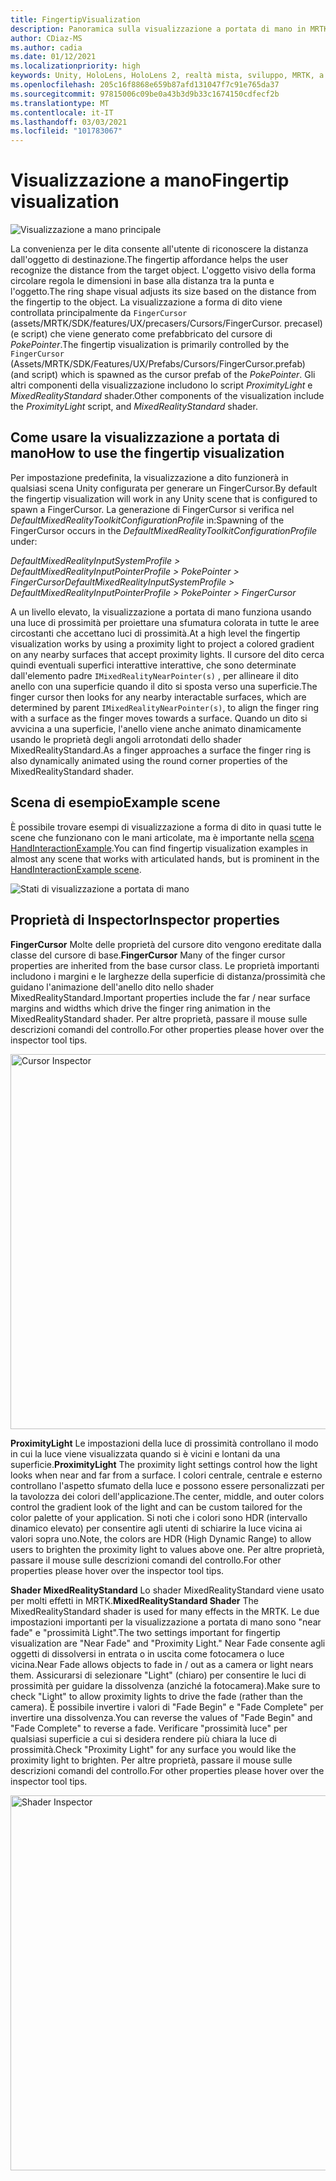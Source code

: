```yaml
---
title: FingertipVisualization
description: Panoramica sulla visualizzazione a portata di mano in MRTK
author: CDiaz-MS
ms.author: cadia
ms.date: 01/12/2021
ms.localizationpriority: high
keywords: Unity, HoloLens, HoloLens 2, realtà mista, sviluppo, MRTK, a portata di mano
ms.openlocfilehash: 205c16f8868e659b87afd131047f7c91e765da37
ms.sourcegitcommit: 97815006c09be0a43b3d9b33c1674150cdfecf2b
ms.translationtype: MT
ms.contentlocale: it-IT
ms.lasthandoff: 03/03/2021
ms.locfileid: "101783067"
---
```

# <a name="fingertip-visualization"></a><span data-ttu-id="3e1d7-104">Visualizzazione a mano</span><span class="sxs-lookup"><span data-stu-id="3e1d7-104">Fingertip visualization</span></span>

![Visualizzazione a mano principale](../images/fingertip/MRTK_FingertipVisualization_Main.png)

<span data-ttu-id="3e1d7-106">La convenienza per le dita consente all'utente di riconoscere la distanza dall'oggetto di destinazione.</span><span class="sxs-lookup"><span data-stu-id="3e1d7-106">The fingertip affordance helps the user recognize the distance from the target object.</span></span> <span data-ttu-id="3e1d7-107">L'oggetto visivo della forma circolare regola le dimensioni in base alla distanza tra la punta e l'oggetto.</span><span class="sxs-lookup"><span data-stu-id="3e1d7-107">The ring shape visual adjusts its size based on the distance from the fingertip to the object.</span></span> <span data-ttu-id="3e1d7-108">La visualizzazione a forma di dito viene controllata principalmente da `FingerCursor` (assets/MRTK/SDK/features/UX/precasers/Cursors/FingerCursor. precasel) (e script) che viene generato come prefabbricato del cursore di *PokePointer*.</span><span class="sxs-lookup"><span data-stu-id="3e1d7-108">The fingertip visualization is primarily controlled by the `FingerCursor` (Assets/MRTK/SDK/Features/UX/Prefabs/Cursors/FingerCursor.prefab) (and script) which is spawned as the cursor prefab of the *PokePointer*.</span></span> <span data-ttu-id="3e1d7-109">Gli altri componenti della visualizzazione includono lo script *ProximityLight* e *MixedRealityStandard* shader.</span><span class="sxs-lookup"><span data-stu-id="3e1d7-109">Other components of the visualization include the *ProximityLight* script, and *MixedRealityStandard* shader.</span></span>

## <a name="how-to-use-the-fingertip-visualization"></a><span data-ttu-id="3e1d7-110">Come usare la visualizzazione a portata di mano</span><span class="sxs-lookup"><span data-stu-id="3e1d7-110">How to use the fingertip visualization</span></span>

<span data-ttu-id="3e1d7-111">Per impostazione predefinita, la visualizzazione a dito funzionerà in qualsiasi scena Unity configurata per generare un FingerCursor.</span><span class="sxs-lookup"><span data-stu-id="3e1d7-111">By default the fingertip visualization will work in any Unity scene that is configured to spawn a FingerCursor.</span></span> <span data-ttu-id="3e1d7-112">La generazione di FingerCursor si verifica nel *DefaultMixedRealityToolkitConfigurationProfile* in:</span><span class="sxs-lookup"><span data-stu-id="3e1d7-112">Spawning of the FingerCursor occurs in the *DefaultMixedRealityToolkitConfigurationProfile* under:</span></span>

<span data-ttu-id="3e1d7-113">*DefaultMixedRealityInputSystemProfile > DefaultMixedRealityInputPointerProfile > PokePointer > FingerCursor*</span><span class="sxs-lookup"><span data-stu-id="3e1d7-113">*DefaultMixedRealityInputSystemProfile > DefaultMixedRealityInputPointerProfile > PokePointer > FingerCursor*</span></span>

<span data-ttu-id="3e1d7-114">A un livello elevato, la visualizzazione a portata di mano funziona usando una luce di prossimità per proiettare una sfumatura colorata in tutte le aree circostanti che accettano luci di prossimità.</span><span class="sxs-lookup"><span data-stu-id="3e1d7-114">At a high level the fingertip visualization works by using a proximity light to project a colored gradient on any nearby surfaces that accept proximity lights.</span></span> <span data-ttu-id="3e1d7-115">Il cursore del dito cerca quindi eventuali superfici interattive interattive, che sono determinate dall'elemento padre `IMixedRealityNearPointer(s)` , per allineare il dito anello con una superficie quando il dito si sposta verso una superficie.</span><span class="sxs-lookup"><span data-stu-id="3e1d7-115">The finger cursor then looks for any nearby interactable surfaces, which are determined by parent `IMixedRealityNearPointer(s)`, to align the finger ring with a surface as the finger moves towards a surface.</span></span> <span data-ttu-id="3e1d7-116">Quando un dito si avvicina a una superficie, l'anello viene anche animato dinamicamente usando le proprietà degli angoli arrotondati dello shader MixedRealityStandard.</span><span class="sxs-lookup"><span data-stu-id="3e1d7-116">As a finger approaches a surface the finger ring is also dynamically animated using the round corner properties of the MixedRealityStandard shader.</span></span>

## <a name="example-scene"></a><span data-ttu-id="3e1d7-117">Scena di esempio</span><span class="sxs-lookup"><span data-stu-id="3e1d7-117">Example scene</span></span>

<span data-ttu-id="3e1d7-118">È possibile trovare esempi di visualizzazione a forma di dito in quasi tutte le scene che funzionano con le mani articolate, ma è importante nella [scena HandInteractionExample](../example-scenes/hand-interaction-examples.md).</span><span class="sxs-lookup"><span data-stu-id="3e1d7-118">You can find fingertip visualization examples in almost any scene that works with articulated hands, but is prominent in the [HandInteractionExample scene](../example-scenes/hand-interaction-examples.md).</span></span>

![Stati di visualizzazione a portata di mano](../images/fingertip/MRTK_FingertipVisualization_States.png)

## <a name="inspector-properties"></a><span data-ttu-id="3e1d7-120">Proprietà di Inspector</span><span class="sxs-lookup"><span data-stu-id="3e1d7-120">Inspector properties</span></span>

<span data-ttu-id="3e1d7-121">**FingerCursor** Molte delle proprietà del cursore dito vengono ereditate dalla classe del cursore di base.</span><span class="sxs-lookup"><span data-stu-id="3e1d7-121">**FingerCursor** Many of the finger cursor properties are inherited from the base cursor class.</span></span> <span data-ttu-id="3e1d7-122">Le proprietà importanti includono i margini e le larghezze della superficie di distanza/prossimità che guidano l'animazione dell'anello dito nello shader MixedRealityStandard.</span><span class="sxs-lookup"><span data-stu-id="3e1d7-122">Important properties include the far / near surface margins and widths which drive the finger ring animation in the MixedRealityStandard shader.</span></span> <span data-ttu-id="3e1d7-123">Per altre proprietà, passare il mouse sulle descrizioni comandi del controllo.</span><span class="sxs-lookup"><span data-stu-id="3e1d7-123">For other properties please hover over the inspector tool tips.</span></span>

<img src="../images/fingertip/MRTK_FingertipVisualization_Finger_Cursor_Inspector.png" width="600" alt="Cursor Inspector">

<span data-ttu-id="3e1d7-124">**ProximityLight** Le impostazioni della luce di prossimità controllano il modo in cui la luce viene visualizzata quando si è vicini e lontani da una superficie.</span><span class="sxs-lookup"><span data-stu-id="3e1d7-124">**ProximityLight** The proximity light settings control how the light looks when near and far from a surface.</span></span> <span data-ttu-id="3e1d7-125">I colori centrale, centrale e esterno controllano l'aspetto sfumato della luce e possono essere personalizzati per la tavolozza dei colori dell'applicazione.</span><span class="sxs-lookup"><span data-stu-id="3e1d7-125">The center, middle, and outer colors control the gradient look of the light and can be custom tailored for the color palette of your application.</span></span> <span data-ttu-id="3e1d7-126">Si noti che i colori sono HDR (intervallo dinamico elevato) per consentire agli utenti di schiarire la luce vicina ai valori sopra uno.</span><span class="sxs-lookup"><span data-stu-id="3e1d7-126">Note, the colors are HDR (High Dynamic Range) to allow users to brighten the proximity light to values above one.</span></span> <span data-ttu-id="3e1d7-127">Per altre proprietà, passare il mouse sulle descrizioni comandi del controllo.</span><span class="sxs-lookup"><span data-stu-id="3e1d7-127">For other properties please hover over the inspector tool tips.</span></span>

<span data-ttu-id="3e1d7-128">**Shader MixedRealityStandard** Lo shader MixedRealityStandard viene usato per molti effetti in MRTK.</span><span class="sxs-lookup"><span data-stu-id="3e1d7-128">**MixedRealityStandard Shader** The MixedRealityStandard shader is used for many effects in the MRTK.</span></span> <span data-ttu-id="3e1d7-129">Le due impostazioni importanti per la visualizzazione a portata di mano sono "near fade" e "prossimità Light".</span><span class="sxs-lookup"><span data-stu-id="3e1d7-129">The two settings important for fingertip visualization are "Near Fade" and "Proximity Light."</span></span> <span data-ttu-id="3e1d7-130">Near Fade consente agli oggetti di dissolversi in entrata o in uscita come fotocamera o luce vicina.</span><span class="sxs-lookup"><span data-stu-id="3e1d7-130">Near Fade allows objects to fade in / out as a camera or light nears them.</span></span> <span data-ttu-id="3e1d7-131">Assicurarsi di selezionare "Light" (chiaro) per consentire le luci di prossimità per guidare la dissolvenza (anziché la fotocamera).</span><span class="sxs-lookup"><span data-stu-id="3e1d7-131">Make sure to check "Light" to allow proximity lights to drive the fade (rather than the camera).</span></span> <span data-ttu-id="3e1d7-132">È possibile invertire i valori di "Fade Begin" e "Fade Complete" per invertire una dissolvenza.</span><span class="sxs-lookup"><span data-stu-id="3e1d7-132">You can reverse the values of "Fade Begin" and "Fade Complete" to reverse a fade.</span></span> <span data-ttu-id="3e1d7-133">Verificare "prossimità luce" per qualsiasi superficie a cui si desidera rendere più chiara la luce di prossimità.</span><span class="sxs-lookup"><span data-stu-id="3e1d7-133">Check "Proximity Light" for any surface you would like the proximity light to brighten.</span></span> <span data-ttu-id="3e1d7-134">Per altre proprietà, passare il mouse sulle descrizioni comandi del controllo.</span><span class="sxs-lookup"><span data-stu-id="3e1d7-134">For other properties please hover over the inspector tool tips.</span></span>

<img src="../images/fingertip/MRTK_FingertipVisualization_Mixed_Reality_Standard_Shader_Inspector.png" width="600" alt="Shader Inspector">

